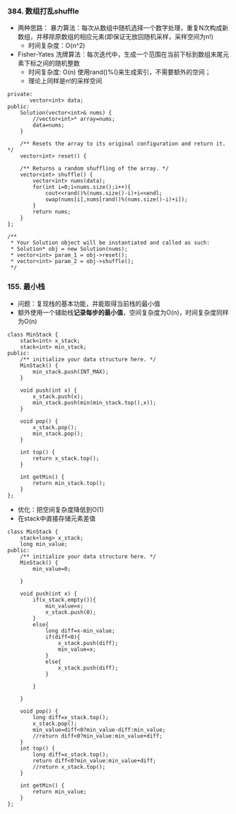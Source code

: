 
### 384. 数组打乱shuffle

- 两种思路： 暴力算法：每次从数组中随机选择一个数字处理，重复N次构成新数组，并移除原数组的相应元素(即保证无放回随机采样，采样空间为n!)
    - 时间复杂度：O(n^2) 
- Fisher-Yates 洗牌算法：每次迭代中，生成一个范围在当前下标到数组末尾元素下标之间的随机整数
    - 时间复杂度: O(n) 使用rand()%()来生成索引，不需要额外的空间；
    - 理论上同样是n!的采样空间

```class Solution {
private:
       vector<int> data;
public:
    Solution(vector<int>& nums) {
        //vector<int>* array=nums;
        data=nums;
    }
    
    /** Resets the array to its original configuration and return it. */
    vector<int> reset() {

    /** Returns a random shuffling of the array. */
    vector<int> shuffle() {
        vector<int> nums(data);
        for(int i=0;i<nums.size();i++){
            cout<<rand()%(nums.size()-i)+i<<endl;
            swap(nums[i],nums[rand()%(nums.size()-i)+i]);
        }
        return nums;
    }
};

/**
 * Your Solution object will be instantiated and called as such:
 * Solution* obj = new Solution(nums);
 * vector<int> param_1 = obj->reset();
 * vector<int> param_2 = obj->shuffle();
 */
```

### 155. 最小栈

- 问题：复现栈的基本功能，并能取得当前栈的最小值
- 额外使用一个辅助栈**记录每步的最小值**，空间复杂度为O(n)，时间复杂度同样为O(n)

```
class MinStack {
    stack<int> x_stack;
    stack<int> min_stack;
public:
    /** initialize your data structure here. */
    MinStack() {
        min_stack.push(INT_MAX);
    }
    
    void push(int x) {
        x_stack.push(x);
        min_stack.push(min(min_stack.top(),x));
    }
    
    void pop() {
        x_stack.pop();
        min_stack.pop();
    }
    
    int top() {
        return x_stack.top();
    }
    
    int getMin() {
        return min_stack.top();
    }
};

```
- 优化：把空间复杂度降低到O(1)
- 在stack中直接存储元素差值

```
class MinStack {
    stack<long> x_stack;
    long min_value;
public:
    /** initialize your data structure here. */
    MinStack() {
        min_value=0;
        
    }
    
    void push(int x) {
        if(x_stack.empty()){
            min_value=x;
            x_stack.push(0);
        }
        else{
            long diff=x-min_value;
            if(diff<0){
                x_stack.push(diff);
                min_value=x;
            }
            else{
                x_stack.push(diff);
            }

        }
        
    }
    
    void pop() {
        long diff=x_stack.top();
        x_stack.pop();
        min_value=diff<0?min_value-diff:min_value;
        //return diff<0?min_value:min_value+diff;
    }
    int top() {
        long diff=x_stack.top();
        return diff<0?min_value:min_value+diff;
        //return x_stack.top();
    }
    
    int getMin() {
        return min_value;
    }
};
```